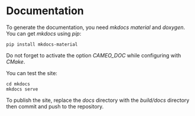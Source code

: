 # Documentation

To generate the documentation, you need *mkdocs material* and *doxygen*. You can get *mkdocs* using *pip*:

```
pip install mkdocs-material
```

Do not forget to activate the option *CAMEO_DOC* while configuring with *CMake*.

You can test the site:

```
cd mkdocs
mkdocs serve
```

To publish the site, replace the *docs* directory with the *build/docs* directory then commit and push to the repository.
